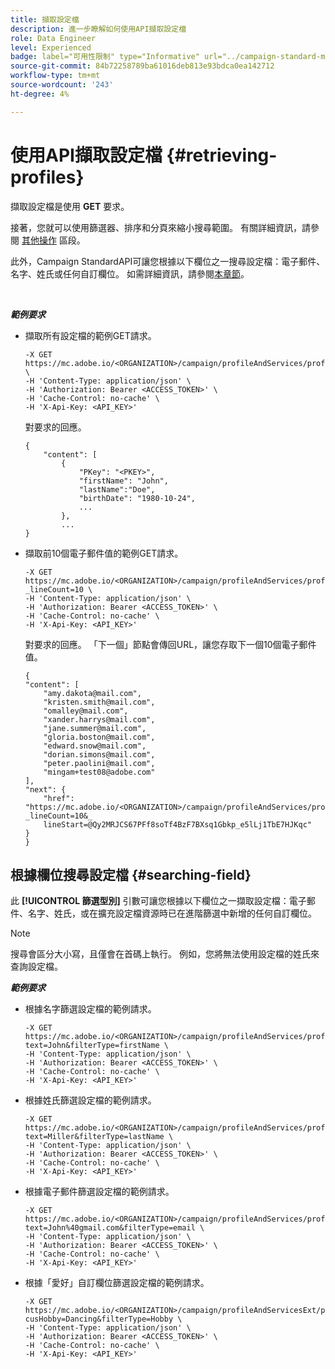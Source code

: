 ```yaml
---
title: 擷取設定檔
description: 進一步瞭解如何使用API擷取設定檔
role: Data Engineer
level: Experienced
badge: label="可用性限制" type="Informative" url="../campaign-standard-migration-home.md" tooltip="僅限Campaign Standard已移轉的使用者"
source-git-commit: 84b72258789ba61016deb813e93bdca0ea142712
workflow-type: tm+mt
source-wordcount: '243'
ht-degree: 4%

---
```


# 使用API擷取設定檔 {#retrieving-profiles}

擷取設定檔是使用 **GET** 要求。

接著，您就可以使用篩選器、排序和分頁來縮小搜尋範圍。 有關詳細資訊，請參閱 [其他操作](sorting.md) 區段。

此外，Campaign StandardAPI可讓您根據以下欄位之一搜尋設定檔：電子郵件、名字、姓氏或任何自訂欄位。 如需詳細資訊，請參閱[本章節](#searching-field)。

<br/>

***範例要求***

* 擷取所有設定檔的範例GET請求。

  ```
  -X GET https://mc.adobe.io/<ORGANIZATION>/campaign/profileAndServices/profile \
  -H 'Content-Type: application/json' \
  -H 'Authorization: Bearer <ACCESS_TOKEN>' \
  -H 'Cache-Control: no-cache' \
  -H 'X-Api-Key: <API_KEY>'
  ```

  對要求的回應。

  ```
  {
      "content": [
          {
              "PKey": "<PKEY>",
              "firstName": "John",
              "lastName":"Doe",
              "birthDate": "1980-10-24",
              ...
          },
          ...
  }
  ```

* 擷取前10個電子郵件值的範例GET請求。

  ```
  -X GET https://mc.adobe.io/<ORGANIZATION>/campaign/profileAndServices/profile/email?_lineCount=10 \
  -H 'Content-Type: application/json' \
  -H 'Authorization: Bearer <ACCESS_TOKEN>' \
  -H 'Cache-Control: no-cache' \
  -H 'X-Api-Key: <API_KEY>'
  ```

  對要求的回應。 「下一個」節點會傳回URL，讓您存取下一個10個電子郵件值。

  ```
  {
  "content": [
      "amy.dakota@mail.com",
      "kristen.smith@mail.com",
      "omalley@mail.com",
      "xander.harrys@mail.com",
      "jane.summer@mail.com",
      "gloria.boston@mail.com",
      "edward.snow@mail.com",
      "dorian.simons@mail.com",
      "peter.paolini@mail.com",
      "mingam+test08@adobe.com"
  ],
  "next": {
      "href": "https://mc.adobe.io/<ORGANIZATION>/campaign/profileAndServices/profile/email?_lineCount=10&_
      lineStart=@Qy2MRJCS67PFf8soTf4BzF7BXsq1Gbkp_e5lLj1TbE7HJKqc"
  }
  }
  ```

## 根據欄位搜尋設定檔 {#searching-field}

此 **[!UICONTROL 篩選型別]** 引數可讓您根據以下欄位之一擷取設定檔：電子郵件、名字、姓氏，或在擴充設定檔資源時已在進階篩選中新增的任何自訂欄位。

>[!NOTE]
>
>搜尋會區分大小寫，且僅會在首碼上執行。 例如，您將無法使用設定檔的姓氏來查詢設定檔。

***範例要求***

* 根據名字篩選設定檔的範例請求。

  ```
  -X GET https://mc.adobe.io/<ORGANIZATION>/campaign/profileAndServices/profile/byText?text=John&filterType=firstName \
  -H 'Content-Type: application/json' \
  -H 'Authorization: Bearer <ACCESS_TOKEN>' \
  -H 'Cache-Control: no-cache' \
  -H 'X-Api-Key: <API_KEY>'
  ```

* 根據姓氏篩選設定檔的範例請求。

  ```
  -X GET https://mc.adobe.io/<ORGANIZATION>/campaign/profileAndServices/profile/byText?text=Miller&filterType=lastName \
  -H 'Content-Type: application/json' \
  -H 'Authorization: Bearer <ACCESS_TOKEN>' \
  -H 'Cache-Control: no-cache' \
  -H 'X-Api-Key: <API_KEY>'
  ```

* 根據電子郵件篩選設定檔的範例請求。

  ```
  -X GET https://mc.adobe.io/<ORGANIZATION>/campaign/profileAndServices/profile/byText?text=John%40gmail.com&filterType=email \
  -H 'Content-Type: application/json' \
  -H 'Authorization: Bearer <ACCESS_TOKEN>' \
  -H 'Cache-Control: no-cache' \
  -H 'X-Api-Key: <API_KEY>'
  ```

* 根據「愛好」自訂欄位篩選設定檔的範例請求。

  ```
  -X GET https://mc.adobe.io/<ORGANIZATION>/campaign/profileAndServicesExt/profile/byText?cusHobby=Dancing&filterType=Hobby \
  -H 'Content-Type: application/json' \
  -H 'Authorization: Bearer <ACCESS_TOKEN>' \
  -H 'Cache-Control: no-cache' \
  -H 'X-Api-Key: <API_KEY>'
  ```
